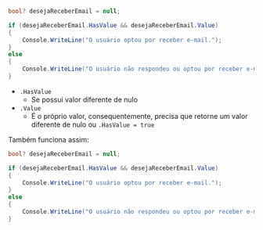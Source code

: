 
```C#
bool? desejaReceberEmail = null;

if (desejaReceberEmail.HasValue && desejaReceberEmail.Value)
{
	Console.WriteLine("O usuário optou por receber e-mail.");
} 
else
{
	Console.WriteLine("O usuário não respondeu ou optou por receber e-mail.");
}
```

- `.HasValue`
	- Se possui valor diferente de nulo
- `.Value`
	- É o próprio valor, consequentemente, precisa que retorne um valor diferente de nulo ou `.HasValue = true`

Também funciona assim:
```C#
bool? desejaReceberEmail = null;

if (desejaReceberEmail.HasValue && desejaReceberEmail.Value)
{
	Console.WriteLine("O usuário optou por receber e-mail.");
} 
else
{
	Console.WriteLine("O usuário não respondeu ou optou por receber e-mail.");
}
```
